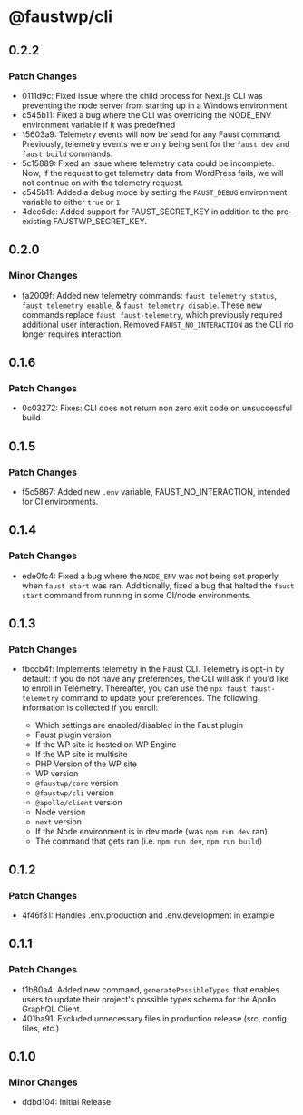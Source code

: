 # @faustwp/cli

## 0.2.2

### Patch Changes

- 0111d9c: Fixed issue where the child process for Next.js CLI was preventing the node server from starting up in a Windows environment.
- c545b11: Fixed a bug where the CLI was overriding the NODE_ENV environment variable if it was predefined
- 15603a9: Telemetry events will now be send for any Faust command. Previously, telemetry events were only being sent for the `faust dev` and `faust build` commands.
- 5c15889: Fixed an issue where telemetry data could be incomplete. Now, if the request to get telemetry data from WordPress fails, we will not continue on with the telemetry request.
- c545b11: Added a debug mode by setting the `FAUST_DEBUG` environment variable to either `true` or `1`
- 4dce6dc: Added support for FAUST_SECRET_KEY in addition to the pre-existing FAUSTWP_SECRET_KEY.

## 0.2.0

### Minor Changes

- fa2009f: Added new telemetry commands: `faust telemetry status`, `faust telemetry enable`, & `faust telemetry disable`.
  These new commands replace `faust faust-telemetry`, which previously required additional user interaction.
  Removed `FAUST_NO_INTERACTION` as the CLI no longer requires interaction.

## 0.1.6

### Patch Changes

- 0c03272: Fixes: CLI does not return non zero exit code on unsuccessful build

## 0.1.5

### Patch Changes

- f5c5867: Added new `.env` variable, FAUST_NO_INTERACTION, intended for CI environments.

## 0.1.4

### Patch Changes

- ede0fc4: Fixed a bug where the `NODE_ENV` was not being set properly when `faust start` was ran. Additionally, fixed a bug that halted the `faust start` command from running in some CI/node environments.

## 0.1.3

### Patch Changes

- fbccb4f: Implements telemetry in the Faust CLI. Telemetry is opt-in by default: if you do not have any preferences, the CLI will ask if you'd like to enroll in Telemetry. Thereafter, you can use the `npx faust faust-telemetry` command to update your preferences. The following information is collected if you enroll:

  - Which settings are enabled/disabled in the Faust plugin
  - Faust plugin version
  - If the WP site is hosted on WP Engine
  - If the WP site is multisite
  - PHP Version of the WP site
  - WP version
  - `@faustwp/core` version
  - `@faustwp/cli` version
  - `@apollo/client` version
  - Node version
  - `next` version
  - If the Node environment is in dev mode (was `npm run dev` ran)
  - The command that gets ran (i.e. `npm run dev`, `npm run build`)

## 0.1.2

### Patch Changes

- 4f46f81: Handles .env.production and .env.development in example

## 0.1.1

### Patch Changes

- f1b80a4: Added new command, `generatePossibleTypes`, that enables users to update their project's possible types schema for the Apollo GraphQL Client.
- 401ba91: Excluded unnecessary files in production release (src, config files, etc.)

## 0.1.0

### Minor Changes

- ddbd104: Initial Release
